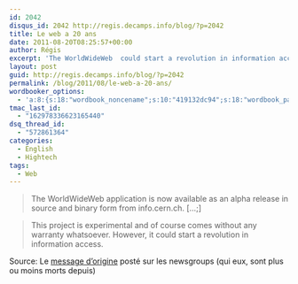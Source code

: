 ```yaml
---
id: 2042
disqus_id: 2042 http://regis.decamps.info/blog/?p=2042
title: Le web a 20 ans
date: 2011-08-20T08:25:57+00:00
author: Régis
excerpt: 'The WorldWideWeb  could start a revolution in information access'
layout: post
guid: http://regis.decamps.info/blog/?p=2042
permalink: /blog/2011/08/le-web-a-20-ans/
wordbooker_options:
  - 'a:8:{s:18:"wordbook_noncename";s:10:"419132dc94";s:18:"wordbook_page_post";s:4:"-100";s:18:"wordbook_orandpage";s:1:"2";s:23:"wordbook_default_author";s:1:"1";s:23:"wordbook_extract_length";s:3:"256";s:19:"wordbook_actionlink";s:3:"300";s:18:"wordbook_attribute";s:0:"";s:29:"wordbooker_status_update_text";s:33:"New blog post :  %title% - %link%";}'
tmac_last_id:
  - "162978336623165440"
dsq_thread_id:
  - "572861364"
categories:
  - English
  - Hightech
tags:
  - Web
---
```

> The WorldWideWeb application is now available as an alpha release in source and binary form from info.cern.ch. […;]
  
> This project is experimental and of course comes without any warranty whatsoever. However, it could start a revolution in information access.

Source: Le [message d’origine](https://groups.google.com/forum/#!msg/comp.sys.next.announce/avWAjISncfw/0y2ZtbECLAQJ) posté sur les newsgroups (qui eux, sont plus ou moins morts depuis)
